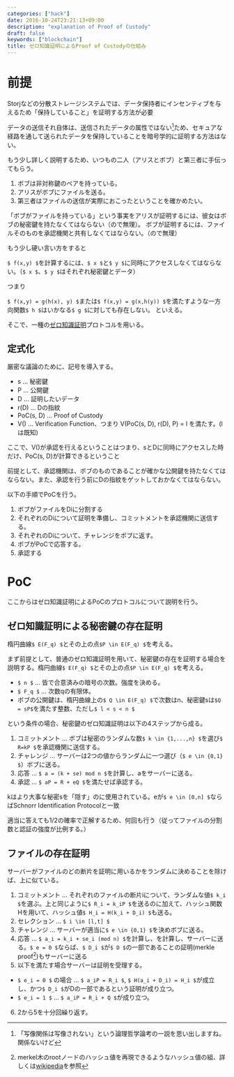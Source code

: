 ```yaml
---
categories: ["hack"]
date: 2016-10-24T23:21:13+09:00
description: "explanation of Proof of Custody"
draft: false
keywords: ["blockchain"]
title: ゼロ知識証明によるProof of Custodyの仕組み
---
```


# 前提

Storjなどの分散ストレージシステムでは、データ保持者にインセンティブを与えるため「保持していること」を証明する方法が必要

データの送信それ自体は、送信されたデータの属性ではない[^1]ため、セキュアな経路を通して送られたデータを保持していることを暗号学的に証明する方法はない。

もう少し詳しく説明するため、いつもの二人（アリスとボブ）と第三者に手伝ってもらう。

1. ボブは非対称鍵のペアを持っている。
2. アリスがボブにファイルを送る。
3. 第三者はファイルの送信が実際におこったということを確かめたい。

「ボブがファイルを持っている」という事実をアリスが証明するには、彼女はボブの秘密鍵を持たなくてはならない（ので無理）。
ボブが証明するには、ファイルそのものを承認機関と共有しなくてはならない。（ので無理）

もう少し硬い言い方をすると

`$ f(x,y) $`を計算するには、`$ x $`と`$ y $`に同時にアクセスしなくてはならない。（`$ x $`、`$ y $`はそれぞれ秘密鍵とデータ）

つまり

`$ f(x,y) = g(h(x), y) $`または`$ f(x,y) = g(x,h(y)) $`を満たすような一方向関数`$ h $`はいかなる`$ g $`に対しても存在しない。
といえる。

そこで、一種の[ゼロ知識証明](https://ja.wikipedia.org/wiki/%E3%82%BC%E3%83%AD%E7%9F%A5%E8%AD%98%E8%A8%BC%E6%98%8E)プロトコルを用いる。

## 定式化

厳密な議論のために、記号を導入する。

* s ... 秘密鍵
* P ... 公開鍵
* D ... 証明したいデータ
* r(D) ... Dの指紋
* PoC(s, D) ... Proof of Custody
* V() ... Verification Function、つまり V(PoC(s, D), r(D), P) = l を満たす。(lは既知)


ここで、V()が承認を行えるということはつまり、sとDに同時にアクセスした時だけ、PoC(s, D)が計算できるということ

前提として、承認機関は、ボブのものであることが確かな公開鍵を持たなくてはならない。また、承認を行う前にDの指紋をゲットしておかなくてはならない。

以下の手順でPoCを行う。

1. ボブがファイルをDiに分割する
2. それぞれのDiについて証明を準備し、コミットメントを承認機関に送信する。
3. それぞれのDiについて、チャレンジをボブに返す。
4. ボブがPoCで応答する。
5. 承認する

# PoC

ここからはゼロ知識証明によるPoCのプロトコルについて説明を行う。

## ゼロ知識証明による秘密鍵の存在証明

楕円曲線`$ E(F_q) $`とその上の点`$P \in E(F_q) $`を考える。

まず前提として、普通のゼロ知識証明を用いて、秘密鍵の存在を証明する場合を説明する。楕円曲線`$ E(F_q) $`とその上の点`$P \in E(F_q) $`を考える。

* `$ n $` ... 皆で合意済みの暗号の次数。強度を決める。
* `$ F_q $` ... 次数qの有限体。
* ボブの公開鍵は、楕円曲線上の`$ Q \in E(F_q) $`で次数はn、秘密鍵sは`$Q = sP$`を満たす整数、ただし`$ l < s < n $`

という条件の場合、秘密鍵のゼロ知識証明は以下の4ステップから成る。

1. コミットメント ... ボブは秘密のランダムな数`$ k \in {1,...,n} $`を選び`$ R=kP $`を承認機関に送信する。
2. チャレンジ ... サーバーは2つの値からランダムに一つ選び（`$ e \in {0,1} $`）ボブに送る。
3. 応答 ... `$ a = (k + se) mod n $`を計算し、aをサーバーに送る。
4. 承認 ... `$ aP = R + eQ $`を満たせば承認する。

kはより大事な秘密sを「隠す」のに使用されている。eが`$ e \in [0,n] $`ならばSchnorr Identification Protocolと一致

適当に答えても1/2の確率で正解するため、何回も行う（従ってファイルの分割数と認証の強度が比例する。）


## ファイルの存在証明

サーバーがファイルのどの断片を証明に用いるかをランダムに決めることを除けば、上に似ている。

1. コミットメント ... それぞれのファイルの断片iについて、ランダムな値`$ k_i $`を選ぶ。上と同じように`$ R_i = k_iP $`を送るのに加えて、ハッシュ関数Hを用いて、ハッシュ値`$ H_i = H(k_i + D_i) $`も送る。
2. セレクション ... `$ i \in [l,t] $`
3. チャレンジ ... サーバーが適当に`$ e \in {0,1} $`を決めボブに送る。
4. 応答 ... `$ a_i = k_i + se_i (mod n) $`を計算し、を計算し、サーバーに送る。`$ e = 0 $`ならば、`$ D_i $`が`$ D $`の一部であることの証明(merkle proof[^2])もサーバーに送る
5. 以下を満たす場合サーバーは証明を受理する。
 - `$ e_i = 0 $` の場合 ... `$ a_iP = R_i $`, `$ H(a_i + D_i) = H_i $`が成立し、かつ`$ D_i $`がDの一部であるという証明が成り立つ。
 - `$ e_i = 1 $` ... `$ a_iP = R_i + Q $`が成り立つ。
6. 2から5を十分回繰り返す。

[^1]: 「写像関係は写像されない」という論理哲学論考の一説を思い出しますね。関係ないけど
[^2]: merkel木のrootノードのハッシュ値を再現できるようなハッシュ値の組、詳しくは[wikipedia](https://ja.wikipedia.org/wiki/%E3%83%8F%E3%83%83%E3%82%B7%E3%83%A5%E6%9C%A8)を参照
